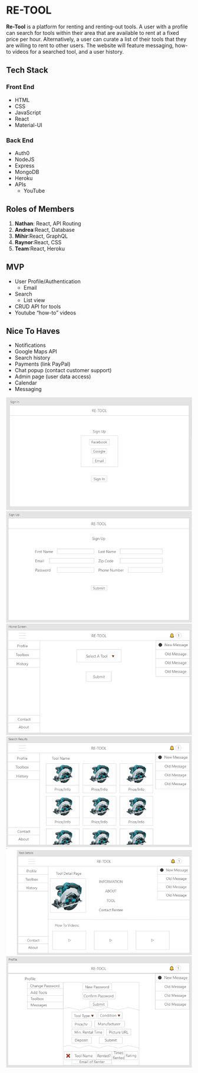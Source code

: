 # RE-TOOL

**Re-Tool** is a platform for renting and renting-out tools.  A user with a profile can search for tools within their area that are available to rent at a fixed price per hour.  Alternatively, a user can curate a list of their tools that they are willing to rent to other users.  The website will feature messaging, how-to videos for a searched tool, and a user history.

## Tech Stack
### Front End
* HTML
* CSS
* JavaScript
* React
* Material-UI

### Back End
* Auth0
* NodeJS
* Express
* MongoDB
* Heroku
* APIs
  * YouTube

## Roles of Members
1. **Nathan**: React, API Routing
2. **Andrea**:React, Database
3. **Mihir**:React, GraphQL
4. **Raynor**:React, CSS
5. **Team**:React, Heroku

## MVP
* User Profile/Authentication 
  * Email 
* Search 
  * List view 
* CRUD API for tools 
* Youtube “how-to” videos 

## Nice To Haves
* Notifications 
* Google Maps API
* Search history 
* Payments (link PayPal) 
* Chat popup (contact customer support) 
* Admin page (user data access) 
* Calendar
* Messaging 

![Sign In Page](./wireframes/sign-in.png)
![Sign Up Page](./wireframes/sign-up.png)
![Search Page](./wireframes/search-page.png)
![Search Results](./wireframes/search-results.png)
![Tool Details](./wireframes/tool-details.png)
![Profiles](./wireframes/profiles.png)